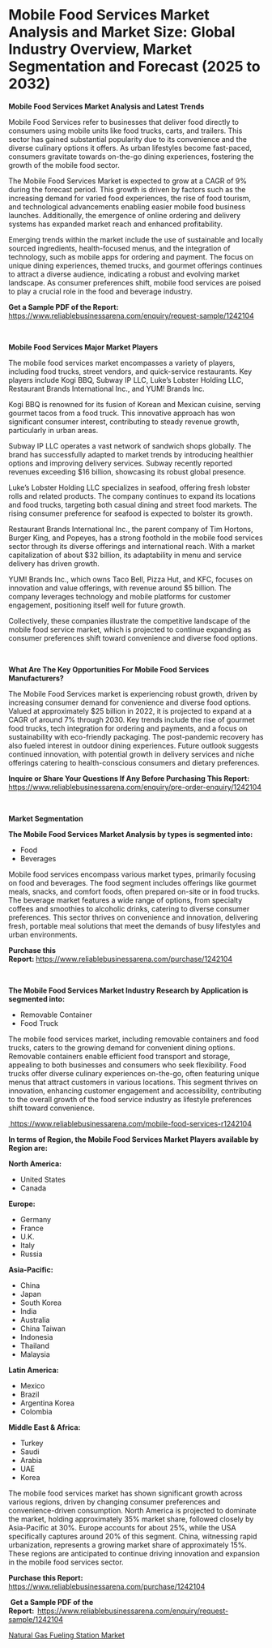 <p><h1>Mobile Food Services Market Analysis and Market Size: Global Industry Overview, Market Segmentation and Forecast (2025 to 2032)</h1></p><p><strong>Mobile Food Services Market Analysis and Latest Trends</strong></p>
<p><p>Mobile Food Services refer to businesses that deliver food directly to consumers using mobile units like food trucks, carts, and trailers. This sector has gained substantial popularity due to its convenience and the diverse culinary options it offers. As urban lifestyles become fast-paced, consumers gravitate towards on-the-go dining experiences, fostering the growth of the mobile food sector.</p><p>The Mobile Food Services Market is expected to grow at a CAGR of 9% during the forecast period. This growth is driven by factors such as the increasing demand for varied food experiences, the rise of food tourism, and technological advancements enabling easier mobile food business launches. Additionally, the emergence of online ordering and delivery systems has expanded market reach and enhanced profitability.</p><p>Emerging trends within the market include the use of sustainable and locally sourced ingredients, health-focused menus, and the integration of technology, such as mobile apps for ordering and payment. The focus on unique dining experiences, themed trucks, and gourmet offerings continues to attract a diverse audience, indicating a robust and evolving market landscape. As consumer preferences shift, mobile food services are poised to play a crucial role in the food and beverage industry.</p></p>
<p><strong>Get a Sample PDF of the Report:&nbsp;</strong> <a href="https://www.reliablebusinessarena.com/enquiry/request-sample/1242104?utm_campaign=2747&utm_medium=2&utm_source=Github&utm_content=ia&utm_term=02032025&utm_id=mobile-food-services">https://www.reliablebusinessarena.com/enquiry/request-sample/1242104</a></p>
<p>&nbsp;</p>
<p><strong>Mobile Food Services Major Market Players</strong></p>
<p><p>The mobile food services market encompasses a variety of players, including food trucks, street vendors, and quick-service restaurants. Key players include Kogi BBQ, Subway IP LLC, Luke’s Lobster Holding LLC, Restaurant Brands International Inc., and YUM! Brands Inc. </p><p>Kogi BBQ is renowned for its fusion of Korean and Mexican cuisine, serving gourmet tacos from a food truck. This innovative approach has won significant consumer interest, contributing to steady revenue growth, particularly in urban areas. </p><p>Subway IP LLC operates a vast network of sandwich shops globally. The brand has successfully adapted to market trends by introducing healthier options and improving delivery services. Subway recently reported revenues exceeding $16 billion, showcasing its robust global presence.</p><p>Luke’s Lobster Holding LLC specializes in seafood, offering fresh lobster rolls and related products. The company continues to expand its locations and food trucks, targeting both casual dining and street food markets. The rising consumer preference for seafood is expected to bolster its growth.</p><p>Restaurant Brands International Inc., the parent company of Tim Hortons, Burger King, and Popeyes, has a strong foothold in the mobile food services sector through its diverse offerings and international reach. With a market capitalization of about $32 billion, its adaptability in menu and service delivery has driven growth.</p><p>YUM! Brands Inc., which owns Taco Bell, Pizza Hut, and KFC, focuses on innovation and value offerings, with revenue around $5 billion. The company leverages technology and mobile platforms for customer engagement, positioning itself well for future growth.</p><p>Collectively, these companies illustrate the competitive landscape of the mobile food service market, which is projected to continue expanding as consumer preferences shift toward convenience and diverse food options.</p></p>
<p>&nbsp;</p>
<p><strong>What Are The Key Opportunities For Mobile Food Services Manufacturers?</strong></p>
<p><p>The Mobile Food Services market is experiencing robust growth, driven by increasing consumer demand for convenience and diverse food options. Valued at approximately $25 billion in 2022, it is projected to expand at a CAGR of around 7% through 2030. Key trends include the rise of gourmet food trucks, tech integration for ordering and payments, and a focus on sustainability with eco-friendly packaging. The post-pandemic recovery has also fueled interest in outdoor dining experiences. Future outlook suggests continued innovation, with potential growth in delivery services and niche offerings catering to health-conscious consumers and dietary preferences.</p></p>
<p><strong>Inquire or Share Your Questions If Any Before Purchasing This Report:</strong> <a href="https://www.reliablebusinessarena.com/enquiry/pre-order-enquiry/1242104?utm_campaign=2747&utm_medium=2&utm_source=Github&utm_content=ia&utm_term=02032025&utm_id=mobile-food-services">https://www.reliablebusinessarena.com/enquiry/pre-order-enquiry/1242104</a></p>
<p>&nbsp;</p>
<p><strong>Market Segmentation</strong></p>
<p><strong>The Mobile Food Services Market Analysis by types is segmented into:</strong></p>
<p><ul><li>Food</li><li>Beverages</li></ul></p>
<p><p>Mobile food services encompass various market types, primarily focusing on food and beverages. The food segment includes offerings like gourmet meals, snacks, and comfort foods, often prepared on-site or in food trucks. The beverage market features a wide range of options, from specialty coffees and smoothies to alcoholic drinks, catering to diverse consumer preferences. This sector thrives on convenience and innovation, delivering fresh, portable meal solutions that meet the demands of busy lifestyles and urban environments.</p></p>
<p><strong>Purchase this Report:&nbsp;</strong><a href="https://www.reliablebusinessarena.com/purchase/1242104?utm_campaign=2747&utm_medium=2&utm_source=Github&utm_content=ia&utm_term=02032025&utm_id=mobile-food-services">https://www.reliablebusinessarena.com/purchase/1242104</a></p>
<p>&nbsp;</p>
<p><strong>The Mobile Food Services Market Industry Research by Application is segmented into:</strong></p>
<p><ul><li>Removable Container</li><li>Food Truck</li></ul></p>
<p><p>The mobile food services market, including removable containers and food trucks, caters to the growing demand for convenient dining options. Removable containers enable efficient food transport and storage, appealing to both businesses and consumers who seek flexibility. Food trucks offer diverse culinary experiences on-the-go, often featuring unique menus that attract customers in various locations. This segment thrives on innovation, enhancing customer engagement and accessibility, contributing to the overall growth of the food service industry as lifestyle preferences shift toward convenience.</p></p>
<p><a href="https://www.reliablebusinessarena.com/mobile-food-services-r1242104?utm_campaign=2747&utm_medium=2&utm_source=Github&utm_content=ia&utm_term=02032025&utm_id=mobile-food-services">&nbsp;https://www.reliablebusinessarena.com/mobile-food-services-r1242104</a></p>
<p><strong>In terms of Region, the Mobile Food Services Market Players available by Region are:</strong></p>
<p>
    <p> <strong> North America: </strong>
        <ul>
            <li>United States</li>
            <li>Canada</li>
        </ul>
        </p> 
    <p> <strong> Europe: </strong>
        <ul>
            <li>Germany</li>
            <li>France</li>
            <li>U.K.</li>
            <li>Italy</li>
            <li>Russia</li>
        </ul>
        </p> 
    <p> <strong> Asia-Pacific: </strong>
        <ul>
            <li>China</li>
            <li>Japan</li>
            <li>South Korea</li>
            <li>India</li>
            <li>Australia</li>
            <li>China Taiwan</li>
            <li>Indonesia</li>
            <li>Thailand</li>
            <li>Malaysia</li>
        </ul>
        </p> 
    <p> <strong> Latin America: </strong>
        <ul>
            <li>Mexico</li>
            <li>Brazil</li>
            <li>Argentina Korea</li>
            <li>Colombia</li>
        </ul>
        </p> 
    <p> <strong> Middle East & Africa: </strong>
        <ul>
            <li>Turkey</li>
            <li>Saudi</li>
            <li>Arabia</li>
            <li>UAE</li>
            <li>Korea</li>
        </ul>
    </p>
    </p>
<p><p>The mobile food services market has shown significant growth across various regions, driven by changing consumer preferences and convenience-driven consumption. North America is projected to dominate the market, holding approximately 35% market share, followed closely by Asia-Pacific at 30%. Europe accounts for about 25%, while the USA specifically captures around 20% of this segment. China, witnessing rapid urbanization, represents a growing market share of approximately 15%. These regions are anticipated to continue driving innovation and expansion in the mobile food services sector.</p></p>
<p><strong>Purchase this Report: </strong><a href="https://www.reliablebusinessarena.com/purchase/1242104?utm_campaign=2747&utm_medium=2&utm_source=Github&utm_content=ia&utm_term=02032025&utm_id=mobile-food-services">https://www.reliablebusinessarena.com/purchase/1242104</a></p>
<p>&nbsp;<strong>Get a Sample PDF of the Report:&nbsp;&nbsp;</strong><a href="https://www.reliablebusinessarena.com/enquiry/request-sample/1242104?utm_campaign=2747&utm_medium=2&utm_source=Github&utm_content=ia&utm_term=02032025&utm_id=mobile-food-services">https://www.reliablebusinessarena.com/enquiry/request-sample/1242104</a></p>
<p><strong></strong></p>
<p><p><a href="https://github.com/ajayanhaizan/Market-Research-Report-List-1/blob/main/natural-gas-fueling-station-market.md?utm_campaign=2747&utm_medium=2&utm_source=Github&utm_content=ia&utm_term=02032025&utm_id=mobile-food-services">Natural Gas Fueling Station Market</a></p></p>